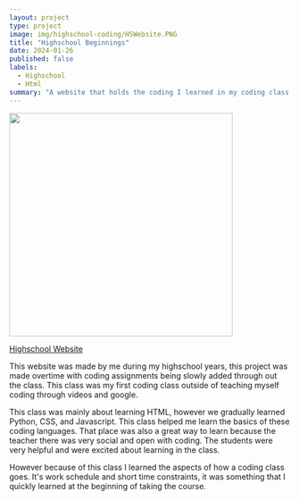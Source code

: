 ```yaml
---
layout: project
type: project
image: img/highschool-coding/HSWebsite.PNG
title: "Highschool Beginnings"
date: 2024-01-26
published: false
labels:
  - Highschool
  - Html
summary: "A website that holds the coding I learned in my coding class back in highschool"
---
```


<p>
<img width="400px" class="image-fluid" src="[![image](https://github.com/CJCJsC/CJCJsC.github.io/assets/156409258/e398f7be-85a8-43fe-931b-51e9e5d24d9f)(https://media.discordapp.net/attachments/881242015973638144/1200645619065298985/HSWebsite.PNGex=65c6ef5e&is=65b47a5e&hm=3eb08481e1cd97515b9d7d9c99404043ad3ebc225eb1622f8b0263a8d6bf4aba&=&format=webp&quality=lossless&width=810&height=599)">
</p>

[Highschool Website](https://sites.google.com/farringtonhighschool.org/cjcaraang-spring2021-ics/home?authuser=3)

This website was made by me during my highschool years, this project was made overtime with coding assignments being slowly added through out the class. This class was my first coding class outside of teaching myself coding through videos and google.

This class was mainly about learning HTML, however we gradually learned Python, CSS, and Javascript. This class helped me learn the basics of these coding languages. That place was also a great way to learn because the teacher there was very social and open with coding. The students were very helpful and were excited about learning in the class.

However because of this class I learned the aspects of how a coding class goes. It's work schedule and short time constraints, it was something that I quickly learned at the beginning of taking the course.




